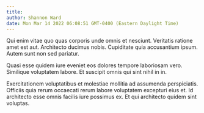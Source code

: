 ```yaml
---
title: 
author: Shannon Ward
date: Mon Mar 14 2022 06:08:51 GMT-0400 (Eastern Daylight Time)
---
```

Qui enim vitae quo quas corporis unde omnis et nesciunt. Veritatis ratione amet est aut. Architecto ducimus nobis. Cupiditate quia accusantium ipsum. Autem sunt non sed pariatur.

 Quasi esse quidem iure eveniet eos dolores tempore laboriosam vero. Similique voluptatem labore. Et suscipit omnis qui sint nihil in in.

 Exercitationem voluptatibus et molestiae mollitia ad assumenda perspiciatis. Officiis quia rerum occaecati rerum labore voluptatem excepturi eius et. Id architecto esse omnis facilis iure possimus ex. Et qui architecto quidem sint voluptas.
